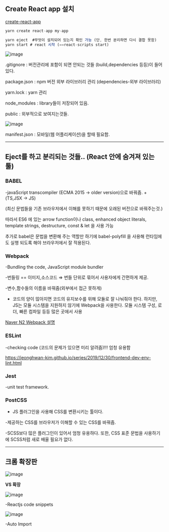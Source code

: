 ## Create React app 설치

[create-react-app](https://create-react-app.dev/docs/getting-started/)

```jsx
yarn create react-app my-app
```

```jsx
yarn eject  #무엇이 설치되어 있는지 확인 가능 (단, 한번 분리하면 다시 결합 못함)
yarn start # react 시작 (==react-scripts start)
```

![image](https://user-images.githubusercontent.com/36908476/96291804-93881180-1023-11eb-924f-35659c4298bb.png)


.gitignore : 버전관리에 포함이 되면 안되는 것들 (build,dependencies 등등)이 들어있다.

package.json : npm 버전 외부 라이브러리 관리 (dependencies-외부 라이브러리)

yarn.lock : yarn 관리

node_modules : library들이 저장되어 있음.

public : 외부적으로 보여지는것들.

![image](https://user-images.githubusercontent.com/36908476/96291822-9d117980-1023-11eb-9153-49b6825b978e.png)


manifest.json : 모바일(웹 어플리케이션)을 할때 필요함.

---

## Eject를 하고 분리되는 것들.. (React 안에 숨겨져 있는 툴)

### **BABEL**

-javaScript transcompiler (ECMA 2015 → older version)으로 바꿔줌. + (TS,JSX → JS)

(최신 문법들을 기존 브라우저에서 이해를 못하기 때문에 오래된 버전으로 바꿔주는것.)

따라서 ES6 에 있는 arrow function이나 class, enhanced object literals, template strings, destructure, const & let 을 사용 가능

추가로 babel은 문법을 변환해 주는 역할만 하기에 babel-polyfill 을 사용해 런타임에도 실행 되도록 해야 브라우저에서 잘 적용된다.

### **Webpack**

-Bundling the code, JavaScript module bundler 

-번들링 == 이미지,소스코드 ⇒ 번들 단위로 묶어서 사용자에게 간편하게 제공. 

-변수,함수들의 이름을 바꿔줌(외부에서 접근 못하게)

- 코드의 양이 많아지면 코드의 유지보수를 위해 모듈로 잘 나눠줘야 한다. 하지만, JS는 모듈 시스템을 지원하지 않기에 Webpack을 사용한다. 모듈 시스템 구성, 로더, 빠른 컴파일 등등 많은 곳에서 사용

[Naver N2 Webpack 설명](https://d2.naver.com/helloworld/0239818)

### ESLint

-checking code (코드의 문제가 있으면 미리 알려줌)!!! 엄청 유용함

https://jeonghwan-kim.github.io/series/2019/12/30/frontend-dev-env-lint.html

### Jest

-unit test framework.


### PostCSS

- JS 플러그인을 사용해 CSS를 변환시키는 툴이다.

-제공하는 CSS를 브라우저가 이해할 수 있는 CSS를 바꿔줌.

-SCSS보다 많은 플러그인이 있어서 엄청 유용하다. 또한, CSS 표준 문법을 사용하기에 SCSS처럼 새로 배울 필요가 없다.

---

## 크롬 확장판 
![image](https://user-images.githubusercontent.com/36908476/96291896-badede80-1023-11eb-9bd2-d15a5b6d20cb.png)

**VS 확장**

![image](https://user-images.githubusercontent.com/36908476/96294036-b36d0480-1026-11eb-96bc-f3791c35b729.png)

-Reactjs code snippets


![image](https://user-images.githubusercontent.com/36908476/96294128-d5ff1d80-1026-11eb-8d24-705a09215d03.png)


-Auto Import
